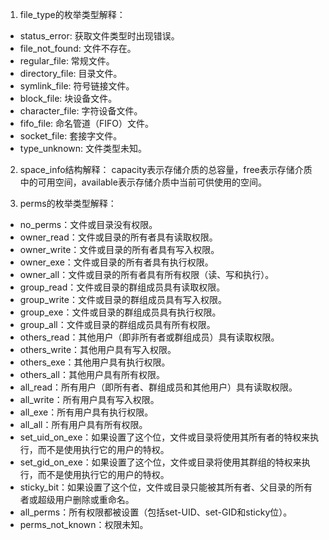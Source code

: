 1. file_type的枚举类型解释：
- status_error: 获取文件类型时出现错误。
- file_not_found: 文件不存在。
- regular_file: 常规文件。
- directory_file: 目录文件。
- symlink_file: 符号链接文件。
- block_file: 块设备文件。
- character_file: 字符设备文件。
- fifo_file: 命名管道（FIFO）文件。
- socket_file: 套接字文件。
- type_unknown: 文件类型未知。

2. space_info结构解释：
capacity表示存储介质的总容量，free表示存储介质中的可用空间，available表示存储介质中当前可供使用的空间。

3. perms的枚举类型解释：
- no_perms：文件或目录没有权限。
- owner_read：文件或目录的所有者具有读取权限。
- owner_write：文件或目录的所有者具有写入权限。
- owner_exe：文件或目录的所有者具有执行权限。
- owner_all：文件或目录的所有者具有所有权限（读、写和执行）。
- group_read：文件或目录的群组成员具有读取权限。
- group_write：文件或目录的群组成员具有写入权限。
- group_exe：文件或目录的群组成员具有执行权限。
- group_all：文件或目录的群组成员具有所有权限。
- others_read：其他用户（即非所有者或群组成员）具有读取权限。
- others_write：其他用户具有写入权限。
- others_exe：其他用户具有执行权限。
- others_all：其他用户具有所有权限。
- all_read：所有用户（即所有者、群组成员和其他用户）具有读取权限。
- all_write：所有用户具有写入权限。
- all_exe：所有用户具有执行权限。
- all_all：所有用户具有所有权限。
- set_uid_on_exe：如果设置了这个位，文件或目录将使用其所有者的特权来执行，而不是使用执行它的用户的特权。
- set_gid_on_exe：如果设置了这个位，文件或目录将使用其群组的特权来执行，而不是使用执行它的用户的特权。
- sticky_bit：如果设置了这个位，文件或目录只能被其所有者、父目录的所有者或超级用户删除或重命名。
- all_perms：所有权限都被设置（包括set-UID、set-GID和sticky位）。
- perms_not_known：权限未知。

